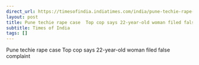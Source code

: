 ```yaml
---
direct_url: https://timesofindia.indiatimes.com/india/pune-techie-rape-case-top-cop-says-22-year-old-woman-filed-false-complaint-tried-to-portray-city-as-unsafe/articleshow/122278635.cms
layout: post
title: Pune techie rape case  Top cop says 22-year-old woman filed false complaint
subtitle: Times of India
tags: []
---
```


Pune techie rape case  Top cop says 22-year-old woman filed false complaint
